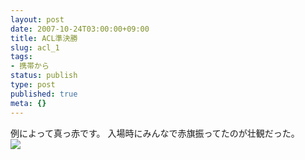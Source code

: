 ```yaml
---
layout: post
date: 2007-10-24T03:00:00+09:00
title: ACL準決勝
slug: acl_1
tags:
- 携帯から
status: publish
type: post
published: true
meta: {}
---
```

<div class="caption">例によって真っ赤です。
入場時にみんなで赤旗振ってたのが壮観だった。</div>
<div class="photo"><img src="http://wo.skr.jp/images/uploads/blog-photo-1193225284.92-0.jpg" /></div>
